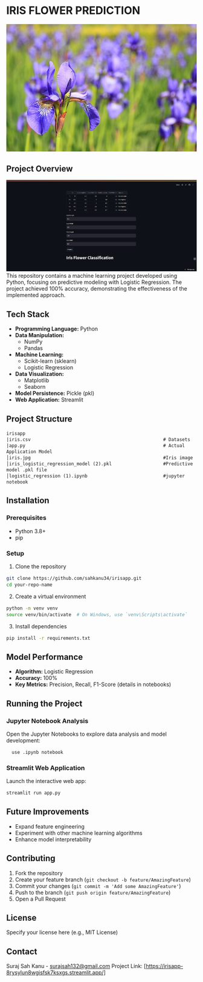 # IRIS FLOWER PREDICTION 
<img src ="iris.jpg">



## Project Overview
<img src ="image.png">
This repository contains a machine learning project developed using Python, focusing on predictive modeling with Logistic Regression. The project achieved 100% accuracy, demonstrating the effectiveness of the implemented approach.

## Tech Stack
- **Programming Language:** Python
- **Data Manipulation:** 
  - NumPy
  - Pandas
- **Machine Learning:** 
  - Scikit-learn (sklearn)
  - Logistic Regression
- **Data Visualization:** 
  - Matplotlib
  - Seaborn
- **Model Persistence:** Pickle (pkl)
- **Web Application:** Streamlit

## Project Structure
```
irisapp
|iris.csv                                                 # Datasets
|app.py                                                   # Actual Application Model
│iris.jpg                                                 #Iris image
│iris_logistic_regression_model (2).pkl                   #Predictive model .pkl file
│logistic_regression (1).ipynb                            #jupyter notebook  
```

## Installation

### Prerequisites
- Python 3.8+
- pip

### Setup
1. Clone the repository
```bash
git clone https://github.com/sahkanu34/irisapp.git
cd your-repo-name
```

2. Create a virtual environment
```bash
python -m venv venv
source venv/bin/activate  # On Windows, use `venv\Scripts\activate`
```

3. Install dependencies
```bash
pip install -r requirements.txt
```

## Model Performance
- **Algorithm:** Logistic Regression
- **Accuracy:** 100%
- **Key Metrics:** Precision, Recall, F1-Score (details in notebooks)

## Running the Project

### Jupyter Notebook Analysis
Open the Jupyter Notebooks to explore data analysis and model development:
```bash
  use .ipynb notebook
```

### Streamlit Web Application
Launch the interactive web app:
```bash
streamlit run app.py
```

## Future Improvements
- Expand feature engineering
- Experiment with other machine learning algorithms
- Enhance model interpretability

## Contributing
1. Fork the repository
2. Create your feature branch (`git checkout -b feature/AmazingFeature`)
3. Commit your changes (`git commit -m 'Add some AmazingFeature'`)
4. Push to the branch (`git push origin feature/AmazingFeature`)
5. Open a Pull Request

## License
Specify your license here (e.g., MIT License)

## Contact
Suraj Sah Kanu - surajsah132@gmail.com
Project Link: [https://irisapp-8rysylun8wgisfsk7ksxgs.streamlit.app/]
